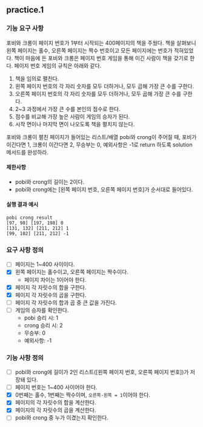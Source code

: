 ## practice.1
### 기능 요구 사항
포비와 크롱이 페이지 번호가 1부터 시작되는 400페이지의 책을 주웠다. 
책을 살펴보니 왼쪽 페이지는 홀수, 오른쪽 페이지는 짝수 번호이고 모든 페이지에는 번호가 적혀있었다. 
책이 마음에 든 포비와 크롱은 페이지 번호 게임을 통해 이긴 사람이 책을 갖기로 한다. 
페이지 번호 게임의 규칙은 아래와 같다.

1. 책을 임의로 펼친다.
2. 왼쪽 페이지 번호의 각 자리 숫자를 모두 더하거나, 모두 곱해 가장 큰 수를 구한다.
3. 오른쪽 페이지 번호의 각 자리 숫자를 모두 더하거나, 모두 곱해 가장 큰 수를 구한다.
4. 2~3 과정에서 가장 큰 수를 본인의 점수로 한다.
5. 점수를 비교해 가장 높은 사람이 게임의 승자가 된다.
6. 시작 면이나 마지막 면이 나오도록 책을 펼치지 않는다.

포비와 크롱이 펼친 페이지가 들어있는 리스트/배열 pobi와 crong이 주어질 때, 포비가 이긴다면 1,
크롱이 이간다면 2, 무승부는 0, 예외사항은 -1로 return 하도록 solution 메서드를 완성하라.

#### 제한사항
- pobi와 crong의 길이는 2이다.
- pobi와 crong에는 [왼쪽 페이지 번호, 오른쪽 페이지 번호]가 순서대로 들어있다.

#### 실행 결과 예시
```
pobi crong result
[97, 98] [197, 198] 0
[131, 132] [211, 212] 1
[99, 102] [211, 212] -1
```

### 요구 사항 정의
- [ ] 페이지는 1~400 사이이다.
- [x] 왼쪽 페이지는 홀수이고, 오른쪽 페이지는 짝수이다.
  - 페이지 차이는 1이어야 한다.
- [x] 페이지 각 자릿수의 합을 구한다.
- [x] 페이지 각 자릿수의 곱을 구한다.
- [ ] 페이지 각 자릿수의 합과 곱 중 큰 값을 가진다.
- [ ] 게임의 승자를 확인한다.
  - pobi 승리 시: 1
  - crong 승리 시: 2
  - 무승부: 0
  - 예외사항: -1

### 기능 사항 정의
- [ ] pobi와 crong에 길이가 2인 리스트([왼쪽 페이지 번호, 오른쪽 페이지 번호])가 저장돼 있다.
- [ ] 페이지 번호는 1~400 사이어야 한다.
- [x] 0번째는 홀수, 1번째는 짝수이며, `오른쪽-왼쪽 = 1`이어야 한다.
- [x] 페이지의 각 자릿수의 합을 계산한다.
- [x] 페이지의 각 자릿수의 곱을 계산한다.
- [ ] pobi와 crong 중 누가 이겼는지 확인한다.
